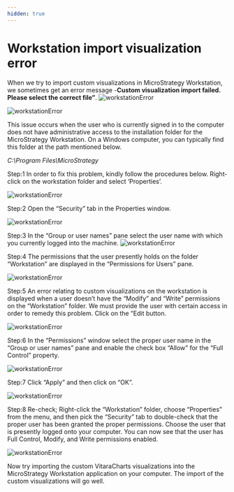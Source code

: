 ```yaml
---
hidden: true
---
```


# Workstation import visualization error

When we try to import custom visualizations in MicroStrategy Workstation, we sometimes get an error message -**Custom visualization import failed. Please select the correct file”**. ![workstationError](https://vitaracharts.github.io/assets/img/faqs/workstationError\_1.png)

![workstationError](https://vitaracharts.github.io/assets/img/faqs/workstationError\_2.png)

This issue occurs when the user who is currently signed in to the computer does not have administrative access to the installation folder for the MicroStrategy Workstation. On a Windows computer, you can typically find this folder at the path mentioned below.

_C:\Program Files\MicroStrategy_

Step:1 In order to fix this problem, kindly follow the procedures below. Right-click on the workstation folder and select ‘Properties’.

![workstationError](https://vitaracharts.github.io/assets/img/faqs/workstationError\_4.png)

Step:2 Open the “Security” tab in the Properties window.

![workstationError](https://vitaracharts.github.io/assets/img/faqs/workstationError\_5.png)

Step:3 In the “Group or user names” pane select the user name with which you currently logged into the machine. ![workstationError](https://vitaracharts.github.io/assets/img/faqs/workstationError\_6.png)

Step:4 The permissions that the user presently holds on the folder “Workstation” are displayed in the “Permissions for Users” pane.

![workstationError](https://vitaracharts.github.io/assets/img/faqs/workstationError\_7.png)

Step:5 An error relating to custom visualizations on the workstation is displayed when a user doesn’t have the “Modify” and “Write” permissions on the “Workstation” folder. We must provide the user with certain access in order to remedy this problem. Click on the “Edit button.

![workstationError](https://vitaracharts.github.io/assets/img/faqs/workstationError\_8.png)

Step:6 In the “Permissions” window select the proper user name in the “Group or user names” pane and enable the check box “Allow” for the “Full Control” property.

![workstationError](https://vitaracharts.github.io/assets/img/faqs/workstationError\_9.png)

Step:7 Click “Apply” and then click on “OK”.

![workstationError](https://vitaracharts.github.io/assets/img/faqs/workstationError\_10.png)

Step:8 Re-check; Right-click the “Workstation” folder, choose “Properties” from the menu, and then pick the “Security” tab to double-check that the proper user has been granted the proper permissions. Choose the user that is presently logged onto your computer. You can now see that the user has Full Control, Modify, and Write permissions enabled.

![workstationError](https://vitaracharts.github.io/assets/img/faqs/workstationError\_11.png)

Now try importing the custom VitaraCharts visualizations into the MicroStrategy Workstation application on your computer. The import of the custom visualizations will go well.
